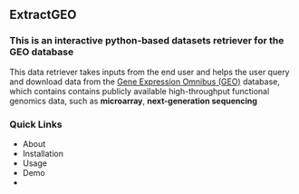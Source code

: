 ## ExtractGEO
### This is an interactive python-based datasets retriever for the GEO database

This data retriever takes inputs from the end user and helps the user query and download data from the [Gene Expression Omnibus (GEO)](https://www.ncbi.nlm.nih.gov/geo/) database, which contains contains publicly available high-throughput functional genomics data, such as **microarray**, **next-generation sequencing**

### Quick Links
- About
- Installation
- Usage
- Demo
- 
